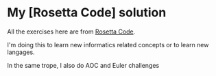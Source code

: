 # My [Rosetta Code] solution

All the exercises here are from [Rosetta Code](https://rosettacode.org/).

I'm doing this to learn new informatics related concepts or to learn new langages.

In the same trope, I also do AOC and Euler challenges
